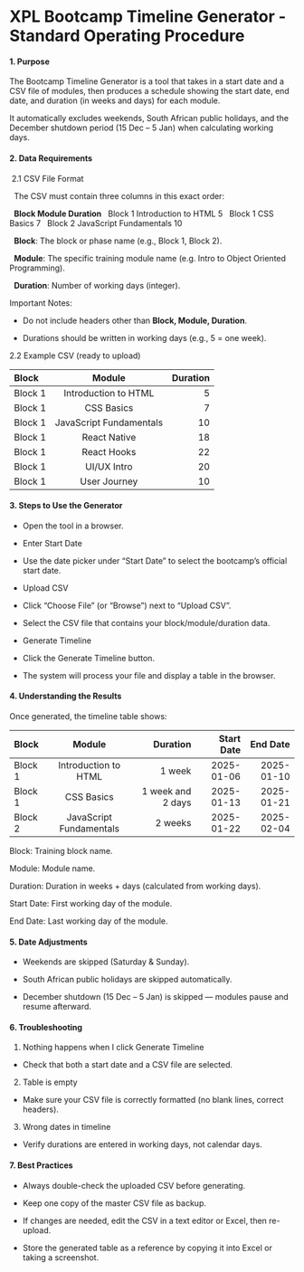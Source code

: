 # XPL Bootcamp Timeline Generator - Standard Operating Procedure

#### 1. Purpose

The Bootcamp Timeline Generator is a tool that takes in a start date and a CSV file of modules, then produces a schedule showing the start date, end date, and duration (in weeks and days) for each module. 

It automatically excludes weekends, South African public holidays, and the December shutdown period (15 Dec – 5 Jan) when calculating working days.

#### 2. Data Requirements
&nbsp;2.1 CSV File Format

&nbsp;&nbsp;The CSV must contain three columns in this exact order:

&nbsp;&nbsp;**Block	Module	Duration**
&nbsp;&nbsp;Block 1	Introduction to HTML	5
&nbsp;&nbsp;Block 1	CSS Basics	7
&nbsp;&nbsp;Block 2	JavaScript Fundamentals	10

&nbsp;&nbsp;**Block**: The block or phase name (e.g., Block 1, Block 2).

&nbsp;&nbsp;**Module**: The specific training module name (e.g. Intro to Object Oriented Programming).

&nbsp;&nbsp;**Duration**: Number of working days (integer).

Important Notes:

- Do not include headers other than **Block, Module, Duration**.

- Durations should be written in working days (e.g., 5 = one week).

2.2 Example CSV (ready to upload)

| Block | Module | Duration |
| :------- | :------: | -------: |
| Block 1   | Introduction to HTML   | 5    |
| Block 1  | CSS Basics  | 7  |
| Block 1  | JavaScript Fundamentals  | 10  |
| Block 1  | React Native  | 18  |
| Block 1  | React Hooks  | 22  |
| Block 1  | UI/UX Intro  | 20  |
| Block 1  | User Journey  | 10  |

#### 3. Steps to Use the Generator

- Open the tool in a browser.

- Enter Start Date

- Use the date picker under “Start Date” to select the bootcamp’s official start date.

- Upload CSV

- Click “Choose File” (or “Browse”) next to “Upload CSV”.

- Select the CSV file that contains your block/module/duration data.

- Generate Timeline

- Click the Generate Timeline button.

- The system will process your file and display a table in the browser.

#### 4. Understanding the Results

Once generated, the timeline table shows:

|Block|	Module|	Duration|	Start Date|	End Date
| :------- | :------: | -------: | -------: | -------: |
|Block 1| Introduction to HTML| 1 week| 2025-01-06| 2025-01-10|
|Block 1| CSS Basics| 1 week and 2 days| 2025-01-13| 2025-01-21|
|Block 2| JavaScript Fundamentals| 2 weeks| 2025-01-22| 2025-02-04|

Block: Training block name.

Module: Module name.

Duration: Duration in weeks + days (calculated from working days).

Start Date: First working day of the module.

End Date: Last working day of the module.


#### 5. Date Adjustments

- Weekends are skipped (Saturday & Sunday).

- South African public holidays are skipped automatically.

- December shutdown (15 Dec – 5 Jan) is skipped — modules pause and resume afterward.

#### 6. Troubleshooting

1. Nothing happens when I click Generate Timeline

- Check that both a start date and a CSV file are selected.

2. Table is empty

- Make sure your CSV file is correctly formatted (no blank lines, correct headers).

3. Wrong dates in timeline

- Verify durations are entered in working days, not calendar days.


#### 7. Best Practices

- Always double-check the uploaded CSV before generating.

- Keep one copy of the master CSV file as backup.

- If changes are needed, edit the CSV in a text editor or Excel, then re-upload.

- Store the generated table as a reference by copying it into Excel or taking a screenshot.